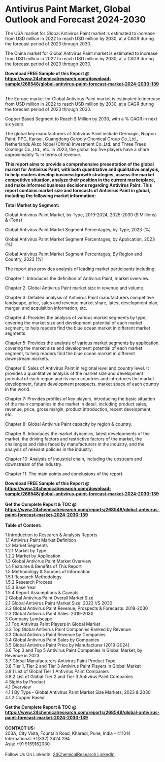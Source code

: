 <h1>Antivirus Paint Market, Global Outlook and Forecast 2024-2030</h1><p>The USA market for Global Antivirus Paint market is estimated to increase from USD million in 2022 to reach USD million by 2030, at a CAGR during the forecast period of 2023 through 2030.</p><p>
</p><p>The China market for Global Antivirus Paint market is estimated to increase from USD million in 2022 to reach USD million by 2030, at a CAGR during the forecast period of 2023 through 2030.</p><div><b>Download FREE Sample of this Report @ 
            <a href="https://www.24chemicalresearch.com/download-sample/268548/global-antivirus-paint-forecast-market-2024-2030-139">
            https://www.24chemicalresearch.com/download-sample/268548/global-antivirus-paint-forecast-market-2024-2030-139</a></b></div><br><p>
</p><p>The Europe market for Global Antivirus Paint market is estimated to increase from USD million in 2022 to reach USD million by 2030, at a CAGR during the forecast period of 2023 through 2030.</p><p>
Copper Based Segment to Reach $ Million by 2030, with a % CAGR in next six years.</p><p>
The global key manufacturers of Antivirus Paint include Germagic, Nippon Paint, PPG, Kansai, Guangdong Carpoly Chemical Group Co.,Ltd., Netherlands Akzo Nobel (China) Investment Co.,Ltd. and Three Trees Coatings Co.,Ltd., etc. in 2023, the global top five players have a share approximately % in terms of revenue.</p><p>
<strong>This report aims to provide a comprehensive presentation of the global market for Antivirus Paint, with both quantitative and qualitative analysis, to help readers develop business/growth strategies, assess the market competitive situation, analyze their position in the current marketplace, and make informed business decisions regarding Antivirus Paint. This report contains market size and forecasts of Antivirus Paint in global, including the following market information:</strong></p><p>
</p><p>
<strong>Total Market by Segment:</strong></p><p>
Global Antivirus Paint Market, by Type, 2019-2024, 2025-2030 ($ Millions) &amp; (Tons)</p><p>
Global Antivirus Paint Market Segment Percentages, by Type, 2023 (%)</p><p>
</p><p>
Global Antivirus Paint Market Segment Percentages, by Application, 2023 (%)</p><p>
</p><p>
Global Antivirus Paint Market Segment Percentages, By Region and Country, 2023 (%)</p><p>
</p><p>
	</p><p>
The report also provides analysis of leading market participants including:</p><p>
</p><p>
</p><p>
Chapter 1: Introduces the definition of Antivirus Paint, market overview.</p><p>
Chapter 2: Global Antivirus Paint market size in revenue and volume.</p><p>
Chapter 3: Detailed analysis of Antivirus Paint manufacturers competitive landscape, price, sales and revenue market share, latest development plan, merger, and acquisition information, etc.</p><p>
Chapter 4: Provides the analysis of various market segments by type, covering the market size and development potential of each market segment, to help readers find the blue ocean market in different market segments.</p><p>
Chapter 5: Provides the analysis of various market segments by application, covering the market size and development potential of each market segment, to help readers find the blue ocean market in different downstream markets.</p><p>
Chapter 6: Sales of Antivirus Paint in regional level and country level. It provides a quantitative analysis of the market size and development potential of each region and its main countries and introduces the market development, future development prospects, market space of each country in the world.</p><p>
Chapter 7: Provides profiles of key players, introducing the basic situation of the main companies in the market in detail, including product sales, revenue, price, gross margin, product introduction, recent development, etc.</p><p>
Chapter 8: Global Antivirus Paint capacity by region &amp; country.</p><p>
Chapter 9: Introduces the market dynamics, latest developments of the market, the driving factors and restrictive factors of the market, the challenges and risks faced by manufacturers in the industry, and the analysis of relevant policies in the industry.</p><p>
Chapter 10: Analysis of industrial chain, including the upstream and downstream of the industry.</p><p>
Chapter 11: The main points and conclusions of the report.</p><div><b>Download FREE Sample of this Report @ 
            <a href="https://www.24chemicalresearch.com/download-sample/268548/global-antivirus-paint-forecast-market-2024-2030-139">
            https://www.24chemicalresearch.com/download-sample/268548/global-antivirus-paint-forecast-market-2024-2030-139</a></b></div><br><div><b>Get the Complete Report & TOC @ 
            <a href="https://www.24chemicalresearch.com/reports/268548/global-antivirus-paint-forecast-market-2024-2030-139">
            https://www.24chemicalresearch.com/reports/268548/global-antivirus-paint-forecast-market-2024-2030-139</a></b></div><br>
            <b>Table of Content:</b><p>1 Introduction to Research & Analysis Reports<br />
    1.1 Antivirus Paint Market Definition<br />
    1.2 Market Segments<br />
        1.2.1 Market by Type<br />
        1.2.2 Market by Application<br />
    1.3 Global Antivirus Paint Market Overview<br />
    1.4 Features & Benefits of This Report<br />
    1.5 Methodology & Sources of Information<br />
        1.5.1 Research Methodology<br />
        1.5.2 Research Process<br />
        1.5.3 Base Year<br />
        1.5.4 Report Assumptions & Caveats<br />
2 Global Antivirus Paint Overall Market Size<br />
    2.1 Global Antivirus Paint Market Size: 2023 VS 2030<br />
    2.2 Global Antivirus Paint Revenue, Prospects & Forecasts: 2019-2030<br />
    2.3 Global Antivirus Paint Sales: 2019-2030<br />
3 Company Landscape<br />
    3.1 Top Antivirus Paint Players in Global Market<br />
    3.2 Top Global Antivirus Paint Companies Ranked by Revenue<br />
    3.3 Global Antivirus Paint Revenue by Companies<br />
    3.4 Global Antivirus Paint Sales by Companies<br />
    3.5 Global Antivirus Paint Price by Manufacturer (2019-2024)<br />
    3.6 Top 3 and Top 5 Antivirus Paint Companies in Global Market, by Revenue in 2023<br />
    3.7 Global Manufacturers Antivirus Paint Product Type<br />
    3.8 Tier 1, Tier 2 and Tier 3 Antivirus Paint Players in Global Market<br />
        3.8.1 List of Global Tier 1 Antivirus Paint Companies<br />
        3.8.2 List of Global Tier 2 and Tier 3 Antivirus Paint Companies<br />
4 Sights by Product<br />
    4.1 Overview<br />
        4.1.1 By Type - Global Antivirus Paint Market Size Markets, 2023 & 2030<br />
        4.1.2 Copper Based<br /></p><div><b>Get the Complete Report & TOC @ 
            <a href="https://www.24chemicalresearch.com/reports/268548/global-antivirus-paint-forecast-market-2024-2030-139">
            https://www.24chemicalresearch.com/reports/268548/global-antivirus-paint-forecast-market-2024-2030-139</a></b></div><br><b>CONTACT US:</b><br>
            203A, City Vista, Fountain Road, Kharadi, Pune, India - 411014<br>
            International: +1(332) 2424 294<br>
            Asia: +91 9169162030 <br><br>
            Follow Us On LinkedIn: <a href="https://www.linkedin.com/company/24chemicalresearch/">24ChemicalResearch LinkedIn</a>